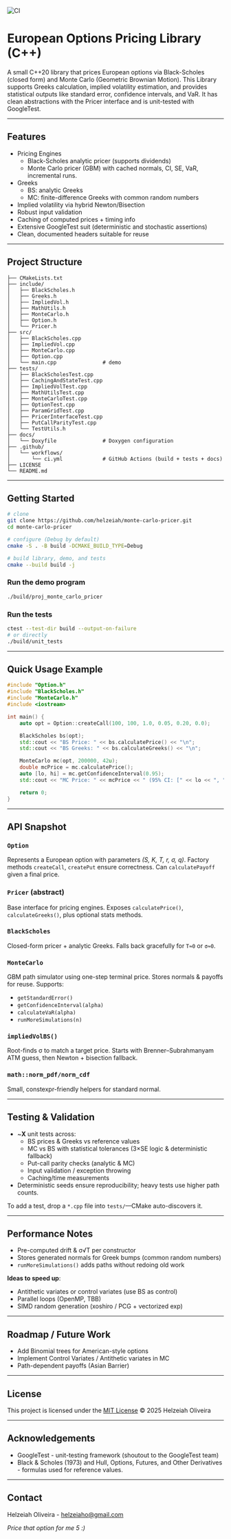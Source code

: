 ![CI](https://github.com/helzeiah/monte-carlo-pricer/actions/workflows/ci.yml/badge.svg)
# European Options Pricing Library (C++)

A small C++20 library that prices European options via Black-Scholes (closed form) and Monte Carlo (Geometric Brownian Motion). This Library supports Greeks calculation, implied volatility estimation, and provides statistical outputs like standard error, confidence intervals, and VaR. It has clean abstractions with the Pricer interface and is unit-tested with GoogleTest.

---

## Features
* Pricing Engines
  * Black-Scholes analytic pricer (supports dividends)
  * Monte Carlo pricer (GBM) with cached normals, CI, SE, VaR, incremental runs.
* Greeks
  * BS: analytic Greeks
  * MC: finite-difference Greeks with common random numbers
* Implied volatility via hybrid Newton/Bisection
* Robust input validation
* Caching of computed prices + timing info
* Extensive GoogleTest suit (deterministic and stochastic assertions)
* Clean, documented headers suitable for reuse

---

## Project Structure
```monte-carlo-pricer/
├── CMakeLists.txt
├── include/
│   ├── BlackScholes.h
│   ├── Greeks.h
│   ├── ImpliedVol.h
│   ├── MathUtils.h
│   ├── MonteCarlo.h
│   ├── Option.h
│   └── Pricer.h
├── src/
│   ├── BlackScholes.cpp
│   ├── ImpliedVol.cpp
│   ├── MonteCarlo.cpp
│   ├── Option.cpp
│   └── main.cpp               # demo
├── tests/
│   ├── BlackScholesTest.cpp
│   ├── CachingAndStateTest.cpp
│   ├── ImpliedVolTest.cpp
│   ├── MathUtilsTest.cpp
│   ├── MonteCarloTest.cpp
│   ├── OptionTest.cpp
│   ├── ParamGridTest.cpp
│   ├── PricerInterfaceTest.cpp
│   ├── PutCallParityTest.cpp
│   └── TestUtils.h
├── docs/
│   └── Doxyfile               # Doxygen configuration
├── .github/
│   └── workflows/
│       └── ci.yml             # GitHub Actions (build + tests + docs)
├── LICENSE
└── README.md
```

---

## Getting Started
```bash
# clone
git clone https://github.com/helzeiah/monte-carlo-pricer.git
cd monte-carlo-pricer

# configure (Debug by default)
cmake -S . -B build -DCMAKE_BUILD_TYPE=Debug

# build library, demo, and tests
cmake --build build -j
```

### Run the demo program

```bash
./build/proj_monte_carlo_pricer
```

### Run the tests

```bash
ctest --test-dir build --output-on-failure
# or directly
./build/unit_tests
```

---

## Quick Usage Example

```cpp
#include "Option.h"
#include "BlackScholes.h"
#include "MonteCarlo.h"
#include <iostream>

int main() {
    auto opt = Option::createCall(100, 100, 1.0, 0.05, 0.20, 0.0);

    BlackScholes bs(opt);
    std::cout << "BS Price: " << bs.calculatePrice() << "\n";
    std::cout << "BS Greeks: " << bs.calculateGreeks() << "\n";

    MonteCarlo mc(opt, 200000, 42u);
    double mcPrice = mc.calculatePrice();
    auto [lo, hi] = mc.getConfidenceInterval(0.95);
    std::cout << "MC Price: " << mcPrice << " (95% CI: [" << lo << ", " << hi << "])\n";

    return 0;
}
```

---

## API Snapshot

### `Option`

Represents a European option with parameters *(S, K, T, r, σ, q)*. Factory methods `createCall`, `createPut` ensure correctness. Can `calculatePayoff` given a final price.

### `Pricer` (abstract)

Base interface for pricing engines. Exposes `calculatePrice()`, `calculateGreeks()`, plus optional stats methods.

### `BlackScholes`

Closed-form pricer + analytic Greeks. Falls back gracefully for `T≈0` or `σ≈0`.

### `MonteCarlo`

GBM path simulator using one-step terminal price. Stores normals & payoffs for reuse. Supports:

- `getStandardError()`
- `getConfidenceInterval(alpha)`
- `calculateVaR(alpha)`
- `runMoreSimulations(n)`

### `impliedVolBS()`

Root-finds σ to match a target price. Starts with Brenner–Subrahmanyam ATM guess, then Newton + bisection fallback.

### `math::norm_pdf/norm_cdf`

Small, constexpr-friendly helpers for standard normal.

---

## Testing & Validation

- \~**X** unit tests across:
  - BS prices & Greeks vs reference values
  - MC vs BS with statistical tolerances (3×SE logic & deterministic fallback)
  - Put-call parity checks (analytic & MC)
  - Input validation / exception throwing
  - Caching/time measurements
- Deterministic seeds ensure reproducibility; heavy tests use higher path counts.

To add a test, drop a `*.cpp` file into `tests/`—CMake auto-discovers it.

---

## Performance Notes

- Pre-computed drift & σ√T per constructor
- Stores generated normals for Greek bumps (common random numbers)
- `runMoreSimulations()` adds paths without redoing old work

**Ideas to speed up**:

- Antithetic variates or control variates (use BS as control)
- Parallel loops (OpenMP, TBB)
- SIMD random generation (xoshiro / PCG + vectorized exp)

---

## Roadmap / Future Work

- Add Binomial trees for American-style options
- Implement Control Variates / Antithetic variates in MC
- Path-dependent payoffs (Asian Barrier)

---

## License
This project is licensed under the [MIT License](./LICENSE) © 2025 Helzeiah Oliveira

---

## Acknowledgements

* GoogleTest - unit-testing framework (shoutout to the GoogleTest team)
* Black & Scholes (1973) and Hull, Options, Futures, and Other Derivatives - formulas used for reference values.

---

## Contact

Helzeiah Oliveira - helzeiaho@gmail.com

*Price that option for me 5 :)*






